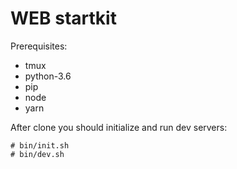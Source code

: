 # WEB startkit

Prerequisites:

* tmux
* python-3.6
* pip
* node
* yarn

After clone you should initialize and run dev servers:

```
# bin/init.sh
# bin/dev.sh
```
